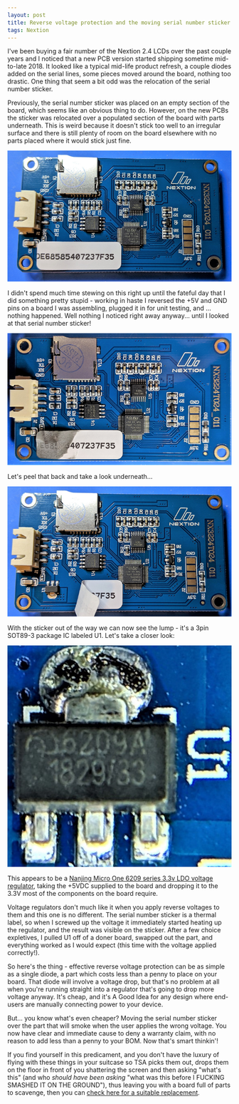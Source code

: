 ```yaml
---
layout: post
title: Reverse voltage protection and the moving serial number sticker
tags: Nextion
---
```


I've been buying a fair number of the Nextion 2.4 LCDs over the past couple years and I noticed that a new PCB version started shipping sometime mid-to-late 2018.  It looked like a typical mid-life product refresh, a couple diodes added on the serial lines, some pieces moved around the board, nothing too drastic.  One thing that seem a bit odd was the relocation of the serial number sticker.  

Previously, the serial number sticker was placed on an empty section of the board, which seems like an obvious thing to do.  However, on the new PCBs the sticker was relocated over a populated section of the board with parts underneath.  This is weird because it doesn't stick too well to an irregular surface and there is still plenty of room on the board elsewhere with no parts placed where it would stick just fine.

![2019-02-02-Reverse-Voltage-001.jpeg](https://github.com/aderusha/aderusha.github.io/blob/master/images/2019-02-02-Reverse-Voltage-001.jpeg?raw=true)

I didn't spend much time stewing on this right up until the fateful day that I did something pretty stupid - working in haste I reversed the +5V and GND pins on a board I was assembling, plugged it in for unit testing, and ... nothing happened.  Well nothing I noticed right away anyway... until I looked at that serial number sticker!

![2019-02-02-Reverse-Voltage-002.jpeg](https://github.com/aderusha/aderusha.github.io/blob/master/images/2019-02-02-Reverse-Voltage-002.jpeg?raw=true)

Let's peel that back and take a look underneath...

![2019-02-02-Reverse-Voltage-003.jpeg](https://github.com/aderusha/aderusha.github.io/blob/master/images/2019-02-02-Reverse-Voltage-003.jpeg?raw=true)

With the sticker out of the way we can now see the lump - it's a 3pin SOT89-3 package IC labeled U1.  Let's take a closer look:

![2019-02-02-Reverse-Voltage-004.jpeg](https://github.com/aderusha/aderusha.github.io/blob/master/images/2019-02-02-Reverse-Voltage-004.jpeg?raw=true)

This appears to be a [Nanjing Micro One 6209 series 3.3v LDO voltage regulator](http://www.microne.com.cn/ProductDetail.aspx?id=25), taking the +5VDC supplied to the board and dropping it to the 3.3V most of the components on the board require.  

Voltage regulators don't much like it when you apply reverse voltages to them and this one is no different.  The serial number sticker is a thermal label, so when I screwed up the voltage it immediately started heating up the regulator, and the result was visible on the sticker.  After a few choice expletives, I pulled U1 off of a doner board, swapped out the part, and everything worked as I would expect (this time with the voltage applied correctly!).

So here's the thing - effective reverse voltage protection can be as simple as a single diode, a part which costs less than a penny to place on your board.  That diode will involve a voltage drop, but that's no problem at all when you're running straight into a regulator that's going to drop more voltage anyway.  It's cheap, and it's A Good Idea for any design where end-users are manually connecting power to your device.  

But... you know what's even cheaper?  Moving the serial number sticker over the part that will smoke when the user applies the wrong voltage.  You now have clear and immediate cause to deny a warranty claim, with no reason to add less than a penny to your BOM.  Now that's smart thinkin'!

If you find yourself in this predicament, and you don't have the luxury of flying with these things in your suitcase so TSA picks them out, drops them on the floor in front of you shattering the screen and then asking "what's this" (and who _should have been asking_ "what was this before I FUCKING SMASHED IT ON THE GROUND"), thus leaving you with a board full of parts to scavenge, then you can [check here for a suitable replacement](https://www.arrow.com/en/products/ldk320adu33r/stmicroelectronics).